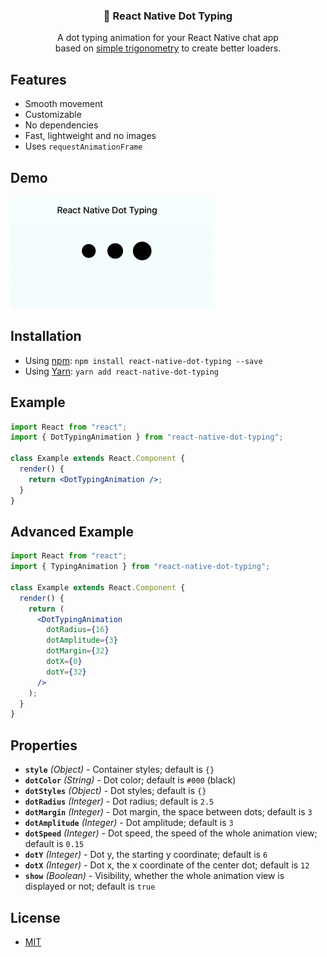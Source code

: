 <h3 align="center">
  💬 React Native Dot Typing
</h3>
<p align="center">
  A dot typing animation for your React Native chat app<br/>
  based on <a href="https://uxdesign.cc/how-you-can-use-simple-trigonometry-to-create-better-loaders-32a573577eb4">simple trigonometry</a> to create better loaders.
</p>

## Features

- Smooth movement
- Customizable
- No dependencies
- Fast, lightweight and no images
- Uses `requestAnimationFrame`

## Demo

![image](example-app.gif)

## Installation

- Using [npm](https://www.npmjs.com/#getting-started): `npm install react-native-dot-typing --save`
- Using [Yarn](https://yarnpkg.com/): `yarn add react-native-dot-typing`

## Example

```jsx
import React from "react";
import { DotTypingAnimation } from "react-native-dot-typing";

class Example extends React.Component {
  render() {
    return <DotTypingAnimation />;
  }
}
```

## Advanced Example

```jsx
import React from "react";
import { TypingAnimation } from "react-native-dot-typing";

class Example extends React.Component {
  render() {
    return (
      <DotTypingAnimation
        dotRadius={16}
        dotAmplitude={3}
        dotMargin={32}
        dotX={0}
        dotY={32}
      />
    );
  }
}
```

## Properties

- **`style`** _(Object)_ - Container styles; default is `{}`
- **`dotColor`** _(String)_ - Dot color; default is `#000` (black)
- **`dotStyles`** _(Object)_ - Dot styles; default is `{}`
- **`dotRadius`** _(Integer)_ - Dot radius; default is `2.5`
- **`dotMargin`** _(Integer)_ - Dot margin, the space between dots; default is `3`
- **`dotAmplitude`** _(Integer)_ - Dot amplitude; default is `3`
- **`dotSpeed`** _(Integer)_ - Dot speed, the speed of the whole animation view; default is `0.15`
- **`dotY`** _(Integer)_ - Dot y, the starting y coordinate; default is `6`
- **`dotX`** _(Integer)_ - Dot x, the x coordinate of the center dot; default is `12`
- **`show`** _(Boolean)_ - Visibility, whether the whole animation view is displayed or not; default is `true`

## License

- [MIT](LICENSE)
